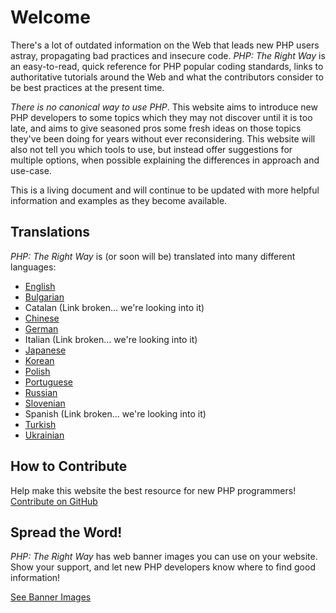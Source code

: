 # Welcome

There's a lot of outdated information on the Web that leads new PHP users astray, 
propagating bad practices and insecure code. _PHP: The Right Way_ is an easy-to-read, 
quick reference for PHP popular coding standards, links to authoritative tutorials 
around the Web and what the contributors consider to be best practices at the present 
time.

_There is no canonical way to use PHP_. This website aims to introduce new PHP 
developers to some topics which they may not discover until it is too late, and aims 
to give seasoned pros some fresh ideas on those topics they've been doing for years 
without ever reconsidering. This website will also not tell you which tools to use, but 
instead offer suggestions for multiple options, when possible explaining the differences 
in approach and use-case. 

This is a living document and will continue to be updated with more helpful information 
and examples as they become available.

## Translations

_PHP: The Right Way_ is (or soon will be) translated into many different languages:

* [English](http://www.phptherightway.com)
* [Bulgarian](http://bg.phptherightway.com/)
* Catalan (Link broken... we're looking into it)
* [Chinese](http://wulijun.github.com/php-the-right-way)
* [German](http://rwetzlmayr.github.io/php-the-right-way/)
* Italian (Link broken... we're looking into it)
* [Japanese](http://ja.phptherightway.com)
* [Korean](http://wafe.github.io/php-the-right-way/)
* [Polish](http://pl.phptherightway.com/)
* [Portuguese](http://br.phptherightway.com/)
* [Russian](http://getjump.github.io/ru-php-the-right-way)
* [Slovenian](http://sl.phptherightway.com)
* Spanish (Link broken... we're looking into it)
* [Turkish](http://hkulekci.github.io/php-the-right-way/)
* [Ukrainian](http://iflista.github.com/php-the-right-way/)

## How to Contribute

Help make this website the best resource for new PHP programmers! [Contribute on GitHub][1]

## Spread the Word!

_PHP: The Right Way_ has web banner images you can use on your website. Show your support, and let new PHP developers
know where to find good information!

[See Banner Images][2]

[1]: https://github.com/codeguy/php-the-right-way/tree/gh-pages
[2]: /banners.html
